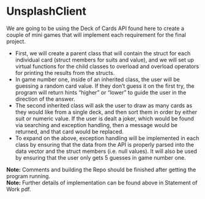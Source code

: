 # UnsplashClient

We are going to be using the Deck of Cards API found here to create a couple of mini games that will implement each requirement for the final project.
- First, we will create a parent class that will contain the struct for each individual card (struct members for suits and value), and we will set up virtual functions for the child classes to overload and overload operators for printing the results from the structs.
- In game number one, inside of an inherited class, the user will be guessing a random card value. If they don’t guess it on the first try, the program will return hints “higher” or “lower” to guide the user in the direction of the answer.
- The second inherited class will ask the user to draw as many cards as they would like from a single deck, and then sort them in order by either suit or numeric value. If the user is dealt a joker, which would be found via searching and exception handling, then a message would be returned, and that card would be replaced. 
- To expand on the above, exception handling will be implemented in each class by ensuring that the data from the API is properly parsed into the data vector and the struct members (i.e. null values). It will also be used by ensuring that the user only gets 5 guesses in game number one. 

<b>Note:</b> Comments and building the Repo should be finished after getting the program running. <br>
<b>Note:</b> Further details of implementation can be found above in Statement of Work pdf.

